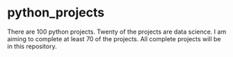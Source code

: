 # python_projects
There are 100 python projects. Twenty of the projects are data science. I am aiming to complete at least 70 of the projects. All complete projects will be in this repository.
